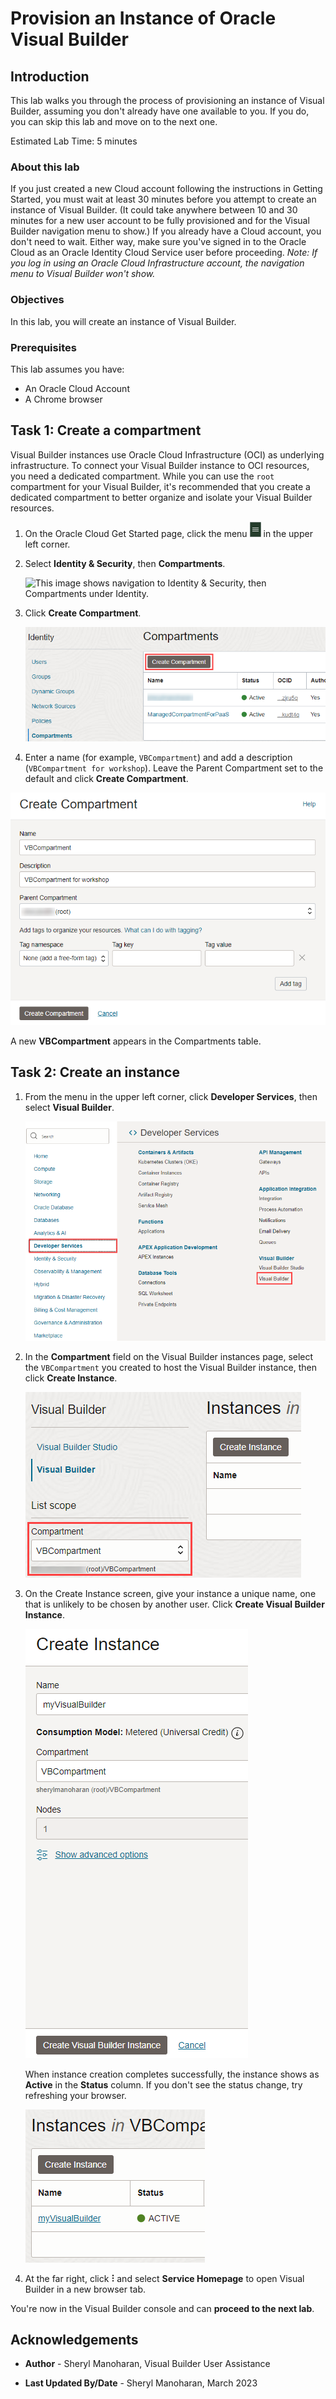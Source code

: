 # Provision an Instance of Oracle Visual Builder

## Introduction

This lab walks you through the process of provisioning an instance of Visual Builder, assuming you don't already have one available to you.  If you do, you can skip this lab and move on to the next one.

Estimated Lab Time:  5 minutes

### About this lab

If you just created a new Cloud account following the instructions in Getting Started, you must wait at least 30 minutes before you attempt to create an instance of Visual Builder. (It could take anywhere between 10 and 30 minutes for a new user account to be fully provisioned and for the Visual Builder navigation menu to show.) If you already have a Cloud account, you don't need to wait. Either way, make sure you've signed in to the Oracle Cloud as an Oracle Identity Cloud Service user before proceeding. *Note: If you log in using an Oracle Cloud Infrastructure account, the navigation menu to Visual Builder won't show.*

### Objectives

In this lab, you will create an instance of Visual Builder.

### Prerequisites

This lab assumes you have:

* An Oracle Cloud Account
* A Chrome browser

## Task 1: Create a compartment

Visual Builder instances use Oracle Cloud Infrastructure (OCI) as underlying infrastructure. To connect your Visual Builder instance to OCI resources, you need a dedicated compartment. While you can use the `root` compartment for your Visual Builder, it's recommended that you create a dedicated compartment to better organize and isolate your Visual Builder resources.

1. On the Oracle Cloud Get Started page, click the menu ![Menu icon](images/hamburger.png) in the upper left corner.

2. Select **Identity & Security**, then **Compartments**.

    ![This image shows navigation to Identity & Security, then Compartments under Identity.](https://oracle-livelabs.github.io/common/images/console/id-compartment.png "")

3. Click **Create Compartment**.

   ![This image shows a list of existing compartments on the Compartments page. The Create Compartment button is highlighted.](./images/oci-compartments-create.png "")

4. Enter a name (for example, `VBCompartment`) and add a description (`VBCompartment for workshop`). Leave the Parent Compartment set to the default and click **Create Compartment**.

  ![This image shows the Create Compartment dialog with fields filled in.](./images/oci-compartments-create-details.png "")

   A new **VBCompartment** appears in the Compartments table.

## Task 2: Create an instance

1. From the menu in the upper left corner, click **Developer Services**, then select **Visual Builder**.

    ![This image shows navigation to Visual Builder under Developer Services](images/platform.png "")

2. In the **Compartment** field on the Visual Builder instances page, select the `VBCompartment` you created to host the Visual Builder instance, then click **Create Instance**.

    ![This image shows the Visual Builder Instances screen, with the Compartment drop-down on the left and the Create Instance button on the right.](images/create-instance.png "")

3. On the Create Instance screen, give your instance a unique name, one that is unlikely to be chosen by another user.  Click **Create Visual Builder Instance**.

    ![This image shows details of the Create Instance page, with the Name, Compartment, and Nodes fields. The Create Visual Builder instance button is also shown.](images/detail.png "")

   When instance creation completes successfully, the instance shows as **Active** in the **Status** column. If you don't see the status change, try refreshing your browser.

    ![The newly provisioned Visual Builder instance is shown. Its state in the Status column is set to Active.](images/vb-instance-created.png " ")

4. At the far right, click ![Task menu icon](images/task_menu.png) and select **Service Homepage** to open Visual Builder in a new browser tab.

  You're now in the Visual Builder console and can **proceed to the next lab**.

## Acknowledgements

* **Author** - Sheryl Manoharan, Visual Builder User Assistance

* **Last Updated By/Date** - Sheryl Manoharan, March 2023
